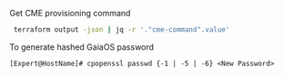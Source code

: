 
Get CME provisioning command
```bash
 terraform output -json | jq -r '."cme-command".value'
```

To generate hashed GaiaOS password
```
[Expert@HostName]# cpopenssl passwd {-1 | -5 | -6} <New Password>
```